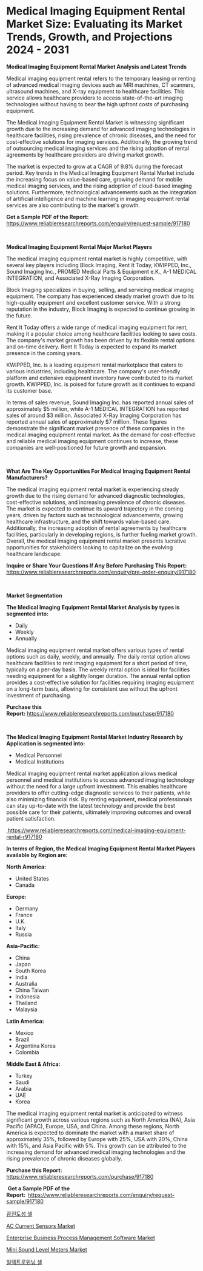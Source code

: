 <p><h1>Medical Imaging Equipment Rental Market Size: Evaluating its Market Trends, Growth, and Projections 2024 - 2031</h1></p><p><strong>Medical Imaging Equipment Rental Market Analysis and Latest Trends</strong></p>
<p><p>Medical imaging equipment rental refers to the temporary leasing or renting of advanced medical imaging devices such as MRI machines, CT scanners, ultrasound machines, and X-ray equipment to healthcare facilities. This service allows healthcare providers to access state-of-the-art imaging technologies without having to bear the high upfront costs of purchasing equipment.</p><p>The Medical Imaging Equipment Rental Market is witnessing significant growth due to the increasing demand for advanced imaging technologies in healthcare facilities, rising prevalence of chronic diseases, and the need for cost-effective solutions for imaging services. Additionally, the growing trend of outsourcing medical imaging services and the rising adoption of rental agreements by healthcare providers are driving market growth.</p><p>The market is expected to grow at a CAGR of 9.8% during the forecast period. Key trends in the Medical Imaging Equipment Rental Market include the increasing focus on value-based care, growing demand for mobile medical imaging services, and the rising adoption of cloud-based imaging solutions. Furthermore, technological advancements such as the integration of artificial intelligence and machine learning in imaging equipment rental services are also contributing to the market's growth.</p></p>
<p><strong>Get a Sample PDF of the Report:&nbsp;</strong> <a href="https://www.reliableresearchreports.com/enquiry/request-sample/917180">https://www.reliableresearchreports.com/enquiry/request-sample/917180</a></p>
<p>&nbsp;</p>
<p><strong>Medical Imaging Equipment Rental Major Market Players</strong></p>
<p><p>The medical imaging equipment rental market is highly competitive, with several key players including Block Imaging, Rent It Today, KWIPPED, Inc., Sound Imaging Inc., PROMED Medical Parts & Equipment e.K., A-1 MEDICAL INTEGRATION, and Associated X-Ray Imaging Corporation.</p><p>Block Imaging specializes in buying, selling, and servicing medical imaging equipment. The company has experienced steady market growth due to its high-quality equipment and excellent customer service. With a strong reputation in the industry, Block Imaging is expected to continue growing in the future.</p><p>Rent It Today offers a wide range of medical imaging equipment for rent, making it a popular choice among healthcare facilities looking to save costs. The company's market growth has been driven by its flexible rental options and on-time delivery. Rent It Today is expected to expand its market presence in the coming years.</p><p>KWIPPED, Inc. is a leading equipment rental marketplace that caters to various industries, including healthcare. The company's user-friendly platform and extensive equipment inventory have contributed to its market growth. KWIPPED, Inc. is poised for future growth as it continues to expand its customer base.</p><p>In terms of sales revenue, Sound Imaging Inc. has reported annual sales of approximately $5 million, while A-1 MEDICAL INTEGRATION has reported sales of around $3 million. Associated X-Ray Imaging Corporation has reported annual sales of approximately $7 million. These figures demonstrate the significant market presence of these companies in the medical imaging equipment rental market. As the demand for cost-effective and reliable medical imaging equipment continues to increase, these companies are well-positioned for future growth and expansion.</p></p>
<p>&nbsp;</p>
<p><strong>What Are The Key Opportunities For Medical Imaging Equipment Rental Manufacturers?</strong></p>
<p><p>The medical imaging equipment rental market is experiencing steady growth due to the rising demand for advanced diagnostic technologies, cost-effective solutions, and increasing prevalence of chronic diseases. The market is expected to continue its upward trajectory in the coming years, driven by factors such as technological advancements, growing healthcare infrastructure, and the shift towards value-based care. Additionally, the increasing adoption of rental agreements by healthcare facilities, particularly in developing regions, is further fueling market growth. Overall, the medical imaging equipment rental market presents lucrative opportunities for stakeholders looking to capitalize on the evolving healthcare landscape.</p></p>
<p><strong>Inquire or Share Your Questions If Any Before Purchasing This Report:</strong> <a href="https://www.reliableresearchreports.com/enquiry/pre-order-enquiry/917180">https://www.reliableresearchreports.com/enquiry/pre-order-enquiry/917180</a></p>
<p>&nbsp;</p>
<p><strong>Market Segmentation</strong></p>
<p><strong>The Medical Imaging Equipment Rental Market Analysis by types is segmented into:</strong></p>
<p><ul><li>Daily</li><li>Weekly</li><li>Annually</li></ul></p>
<p><p>Medical imaging equipment rental market offers various types of rental options such as daily, weekly, and annually. The daily rental option allows healthcare facilities to rent imaging equipment for a short period of time, typically on a per-day basis. The weekly rental option is ideal for facilities needing equipment for a slightly longer duration. The annual rental option provides a cost-effective solution for facilities requiring imaging equipment on a long-term basis, allowing for consistent use without the upfront investment of purchasing.</p></p>
<p><strong>Purchase this Report:&nbsp;</strong><a href="https://www.reliableresearchreports.com/purchase/917180">https://www.reliableresearchreports.com/purchase/917180</a></p>
<p>&nbsp;</p>
<p><strong>The Medical Imaging Equipment Rental Market Industry Research by Application is segmented into:</strong></p>
<p><ul><li>Medical Personnel</li><li>Medical Institutions</li></ul></p>
<p><p>Medical imaging equipment rental market application allows medical personnel and medical institutions to access advanced imaging technology without the need for a large upfront investment. This enables healthcare providers to offer cutting-edge diagnostic services to their patients, while also minimizing financial risk. By renting equipment, medical professionals can stay up-to-date with the latest technology and provide the best possible care for their patients, ultimately improving outcomes and overall patient satisfaction.</p></p>
<p><a href="https://www.reliableresearchreports.com/medical-imaging-equipment-rental-r917180">&nbsp;https://www.reliableresearchreports.com/medical-imaging-equipment-rental-r917180</a></p>
<p><strong>In terms of Region, the Medical Imaging Equipment Rental Market Players available by Region are:</strong></p>
<p>
    <p> <strong> North America: </strong>
        <ul>
            <li>United States</li>
            <li>Canada</li>
        </ul>
        </p> 
    <p> <strong> Europe: </strong>
        <ul>
            <li>Germany</li>
            <li>France</li>
            <li>U.K.</li>
            <li>Italy</li>
            <li>Russia</li>
        </ul>
        </p> 
    <p> <strong> Asia-Pacific: </strong>
        <ul>
            <li>China</li>
            <li>Japan</li>
            <li>South Korea</li>
            <li>India</li>
            <li>Australia</li>
            <li>China Taiwan</li>
            <li>Indonesia</li>
            <li>Thailand</li>
            <li>Malaysia</li>
        </ul>
        </p> 
    <p> <strong> Latin America: </strong>
        <ul>
            <li>Mexico</li>
            <li>Brazil</li>
            <li>Argentina Korea</li>
            <li>Colombia</li>
        </ul>
        </p> 
    <p> <strong> Middle East & Africa: </strong>
        <ul>
            <li>Turkey</li>
            <li>Saudi</li>
            <li>Arabia</li>
            <li>UAE</li>
            <li>Korea</li>
        </ul>
    </p>
    </p>
<p><p>The medical imaging equipment rental market is anticipated to witness significant growth across various regions such as North America (NA), Asia Pacific (APAC), Europe, USA, and China. Among these regions, North America is expected to dominate the market with a market share of approximately 35%, followed by Europe with 25%, USA with 20%, China with 15%, and Asia Pacific with 5%. This growth can be attributed to the increasing demand for advanced medical imaging technologies and the rising prevalence of chronic diseases globally.</p></p>
<p><strong>Purchase this Report: </strong><a href="https://www.reliableresearchreports.com/purchase/917180">https://www.reliableresearchreports.com/purchase/917180</a></p>
<p>&nbsp;<strong>Get a Sample PDF of the Report:&nbsp;&nbsp;</strong><a href="https://www.reliableresearchreports.com/enquiry/request-sample/917180">https://www.reliableresearchreports.com/enquiry/request-sample/917180</a></p>
<p><strong></strong></p>
<p><p><a href="https://github.com/kein8762/Market-Research-Report-List-1/blob/main/813862450308.md">광전도성 셀</a></p><p><a href="https://www.linkedin.com/pulse/ac-current-sensors-market-outlook-industry-overview-pslff?trackingId=eJBi%2FSU4OQFXWCUvOlPKSg%3D%3D">AC Current Sensors Market</a></p><p><a href="https://github.com/lorenzaSchmeler/Market-Research-Report-List-1/blob/main/enterprise-business-process-management-software-market.md">Enterprise Business Process Management Software Market</a></p><p><a href="https://www.linkedin.com/pulse/mini-sound-level-meters-market-analysis-sze-forecasted-period-t7nec?trackingId=s1uMZgPZHlDhJDP%2F5Cm2RA%3D%3D">Mini Sound Level Meters Market</a></p><p><a href="https://github.com/RichardLueilwitz787/Market-Research-Report-List-1/blob/main/862341950307.md">일렉트로위닝 셀</a></p></p>